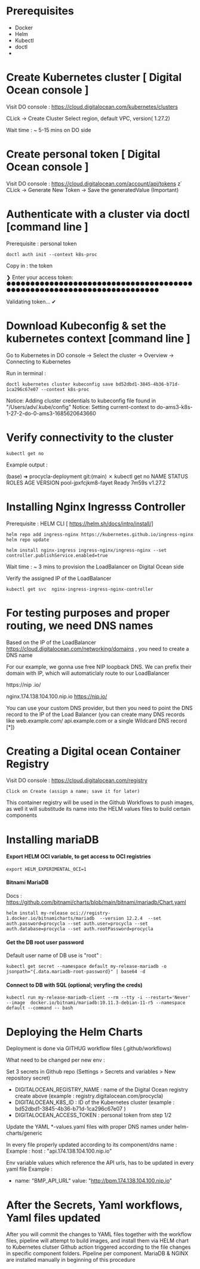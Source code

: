 # Prerequisites

- Docker 
- Helm 
- Kubectl 
- doctl 
- 
# Create Kubernetes cluster [ Digital Ocean console ] 

Visit DO console : https://cloud.digitalocean.com/kubernetes/clusters 

CLick ->  Create Cluster  Select region, default VPC, version( 1.27.2)

Wait time : ~ 5-15 mins on DO side

# Create  personal token [ Digital Ocean console ] 

Visit DO console : https://cloud.digitalocean.com/account/api/tokens
z`
CLick ->  Generate New Token -> Save the generatedValue (Important)

# Authenticate with a cluster via doctl  [command line ] 

Prerequisite : personal token 


    doctl auth init --context k8s-proc

Copy  in : the token


❯ Enter your access token:  ●●●●●●●●●●●●●●●●●●●●●●●●●●●●●●●●●●●●●●●●●●●●●●●●●●●●●●●●●●●●●●●●●●●●●●●

Validating token... ✔

# Download Kubeconfig & set the kubernetes context [command line ] 

Go to Kubernetes in DO console -> Select the cluster -> Overview -> Connecting to Kubernetes


Run in terminal : 


    doctl kubernetes cluster kubeconfig save bd52dbd1-3845-4b36-b71d-1ca296c67e07 --context k8s-proc


Notice: Adding cluster credentials to kubeconfig file found in "/Users/adv/.kube/config"
Notice: Setting current-context to do-ams3-k8s-1-27-2-do-0-ams3-1685620643660



# Verify connectivity to the cluster

    kubectl get no

Example output : 

(base) ➜  procycla-deployment git:(main) ✗ kubectl get no
NAME                   STATUS   ROLES    AGE     VERSION
pool-jpxfcjkm8-fayet   Ready    <none>   7m59s   v1.27.2


# Installing Nginx Ingresss Controller

Prerequisite : HELM CLI [ https://helm.sh/docs/intro/install/]

    helm repo add ingress-nginx https://kubernetes.github.io/ingress-nginx
    helm repo update

    helm install nginx-ingress ingress-nginx/ingress-nginx --set controller.publishService.enabled=true

Wait time : ~ 3 mins to provision the LoadBalancer on Digital Ocean side 

Verify the assigned IP of the LoadBalancer

    kubectl get svc  nginx-ingress-ingress-nginx-controller

# For testing purposes and proper routing, we need DNS names

Based on the IP of the LoadBalancer https://cloud.digitalocean.com/networking/domains , you need to create a DNS name

For our example, we gonna use free NIP loopback DNS. We can prefix their domain with IP, which will automaticlaly route to our LoadBalancer

https://nip .io/

nginx.174.138.104.100.nip.io https://nip.io/

You can use your custom DNS provider, but then you need to point the DNS record to the IP of the Load Balancer (you can create many DNS records like web.example.com/ api.example.com or a single Wildcard DNS record [*])

# Creating a Digital ocean Container Registry 

Visit DO console : https://cloud.digitalocean.com/registry 


    Click on Create (assign a name; save it for later)

This container registry will be used in the Github Workflows to push images, as well it will substitude its name into the HELM values files to build certain components



# Installing mariaDB

#### Export HELM OCI variable, to get access to OCI registries


    export HELM_EXPERIMENTAL_OCI=1

#### Bitnami MariaDB

Docs : https://github.com/bitnami/charts/blob/main/bitnami/mariadb/Chart.yaml

    helm install my-release oci://registry-1.docker.io/bitnamicharts/mariadb  --version 12.2.4  --set auth.password=procycla --set auth.user=procycla --set auth.database=procycla --set auth.rootPassword=procycla

####  Get the DB root user password

Default user name of DB use is "root" : 

    kubectl get secret --namespace default my-release-mariadb -o jsonpath="{.data.mariadb-root-password}" | base64 -d

#### Connect to DB with SQL (optional; veryfing the creds)

    kubectl run my-release-mariadb-client --rm --tty -i --restart='Never' --image  docker.io/bitnami/mariadb:10.11.3-debian-11-r5 --namespace default --command -- bash
        



# Deploying the Helm Charts 

Deployment is done via GITHUG workflow files (.github/workflows) 

What need to be changed per new env : 

Set 3 secrets in Github repo (Settings > Secrets and variables > New repository secret)

- DIGITALOCEAN_REGISTRY_NAME : name of the Digital Ocean registry create above (example : registry.digitalocean.com/procycla) 
- DIGITALOCEAN_K8S_ID : ID of the Kubernetes cluster (example : bd52dbd1-3845-4b36-b71d-1ca296c67e07 )
- DIGITALOCEAN_ACCESS_TOKEN : personal token from step 1/2

Update the YAML *-values.yaml files with proper DNS names under helm-charts/generic

In every file properly updated according to its component/dns name : 
Example : 
    host : "api.174.138.104.100.nip.io"

Env variable values which reference the API urls, has to be updated in every yaml file
Example : 
 - name: "BMP_API_URL"
      value: "http://bpm.174.138.104.100.nip.io"

# After the Secrets, Yaml workflows, Yaml files updated

After you will commit the changes to YAML files together with the workflow files, pipeline will attempt to build images, and install them via HELM chart to Kubernetes clutser
Github action triggered according to the file changes in specific component folders. Pipeline per component. MariaDB & NGINX are installed manually in beginning of this procedure